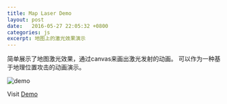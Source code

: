 ```yaml
---
title: Map Laser Demo
layout: post
date:   2016-05-27 22:05:32 +0800
categories: js
excerpt: 地图上的激光效果演示
---
```


简单展示了地图激光效果，通过canvas来画出激光发射的动画。
可以作为一种基于地理位置攻击的动画演示。

![demo](http://telen.github.io/maplaser/screenshot.png)

Visit [Demo](http://telen.github.io/maplaser/)
